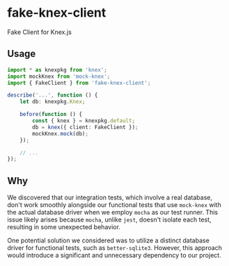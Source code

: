 # fake-knex-client

Fake Client for Knex.js

## Usage

```typescript
import * as knexpkg from 'knex';
import mockKnex from 'mock-knex';
import { FakeClient } from 'fake-knex-client';

describe('...', function () {
    let db: knexpkg.Knex;

    before(function () {
        const { knex } = knexpkg.default;
        db = knex({ client: FakeClient });
        mockKnex.mock(db);
    });

    // ...
});
```

## Why

We discovered that our integration tests, which involve a real database,
don't work smoothly alongside our functional tests that use `mock-knex`
with the actual database driver when we employ `mocha` as our test runner.
This issue likely arises because `mocha`, unlike `jest`, doesn't isolate each test,
resulting in some unexpected behavior.

One potential solution we considered was to utilize a distinct database driver
for functional tests, such as `better-sqlite3`. However, this approach
would introduce a significant and unnecessary dependency to our project.
